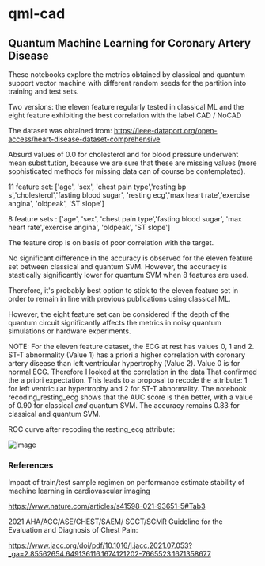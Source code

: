 # qml-cad

## Quantum Machine Learning  for Coronary Artery Disease

These notebooks explore the metrics obtained by classical and quantum support vector machine with different random seeds for the partition into training and test sets.

Two versions: the eleven feature regularly tested in classical ML and the eight feature exhibiting the best correlation with the label CAD / NoCAD

The dataset was obtained  from: https://ieee-dataport.org/open-access/heart-disease-dataset-comprehensive

Absurd values of 0.0 for cholesterol and for blood pressure underwent mean substitution, because we are sure that these are missing values (more sophisticated methods for missing data can of course be contemplated).

11 feature set: ['age', 'sex', 'chest pain type','resting bp s','cholesterol','fasting blood sugar',
                 'resting ecg','max heart rate','exercise angina', 'oldpeak', 'ST slope'] 

8 feature sets : ['age', 'sex', 'chest pain type','fasting blood sugar',
                 'max heart rate','exercise angina', 'oldpeak', 'ST slope'] 

The feature drop is on basis of poor correlation with the target. 

No significant difference in the accuracy is observed for the eleven feature set between classical and quantum SVM. However, the accuracy is stastically significantly lower for quantum SVM when 8 features are used.

Therefore, it's probably best option to stick to the eleven feature set in order to remain in line with previous publications using classical ML. 

However, the eight feature set can be considered if the depth of the quantum circuit significantly affects the metrics in noisy quantum simulations or hardware experiments.

NOTE: For the eleven feature dataset, the ECG at rest has values 0, 1 and 2. ST-T abnormality (Value 1) has a priori a higher correlation with coronary artery disease than left ventricular hypertrophy (Value 2). Value 0 is for normal ECG. Therefore I looked at the correlation in the data That confirmed the a priori expectation. This leads to a proposal to recode the attribute: 1 for left ventricular hypertrophy and 2 for ST-T abnormality. The notebook recoding_resting_ecg shows that the AUC score is then better, with a value of 0.90 for classical _and_ quantum SVM. The accuracy remains 0.83 for classical and quantum SVM.

ROC curve after recoding the resting_ecg attribute:

![image](https://user-images.githubusercontent.com/29145045/213746071-f1610960-bcdd-411e-a674-6da638fb257d.png)


### References

Impact of train/test sample regimen on performance estimate stability of machine learning in cardiovascular imaging

https://www.nature.com/articles/s41598-021-93651-5#Tab3

2021 AHA/ACC/ASE/CHEST/SAEM/
SCCT/SCMR Guideline for the
Evaluation and Diagnosis of Chest Pain:

https://www.jacc.org/doi/pdf/10.1016/j.jacc.2021.07.053?_ga=2.85562654.649136116.1674121202-7665523.1671358677
